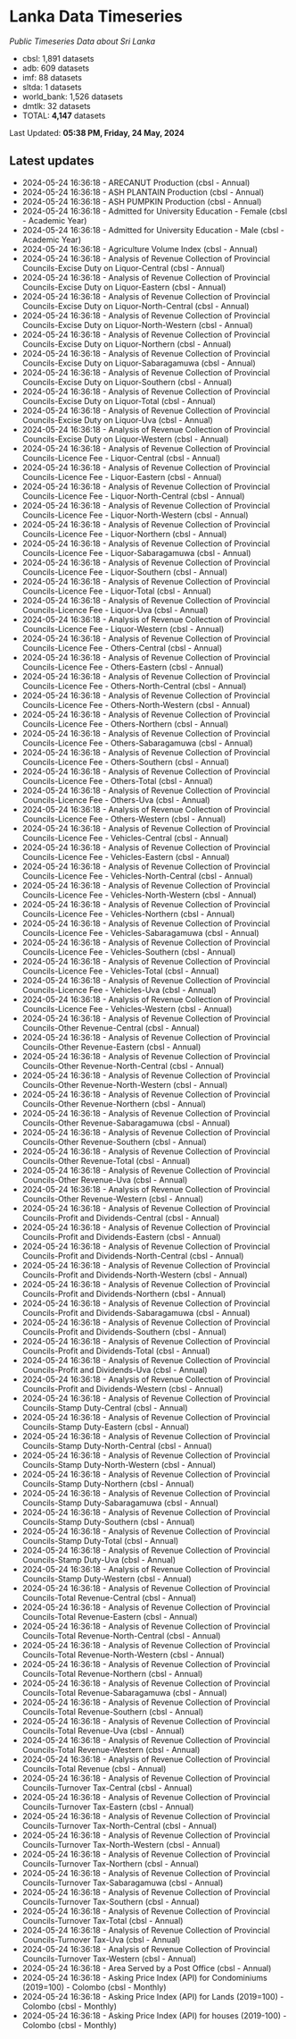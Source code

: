 # Lanka Data Timeseries
*Public Timeseries Data about Sri Lanka*

* cbsl: 1,891 datasets
* adb: 609 datasets
* imf: 88 datasets
* sltda: 1 datasets
* world_bank: 1,526 datasets
* dmtlk: 32 datasets
* TOTAL: **4,147** datasets

Last Updated: **05:38 PM, Friday, 24 May, 2024**

## Latest updates

* 2024-05-24 16:36:18 - ARECANUT Production (cbsl - Annual)
* 2024-05-24 16:36:18 - ASH PLANTAIN Production (cbsl - Annual)
* 2024-05-24 16:36:18 - ASH PUMPKIN Production (cbsl - Annual)
* 2024-05-24 16:36:18 - Admitted for University Education - Female (cbsl - Academic Year)
* 2024-05-24 16:36:18 - Admitted for University Education - Male (cbsl - Academic Year)
* 2024-05-24 16:36:18 - Agriculture Volume Index (cbsl - Annual)
* 2024-05-24 16:36:18 - Analysis of Revenue Collection of Provincial Councils-Excise Duty on Liquor-Central (cbsl - Annual)
* 2024-05-24 16:36:18 - Analysis of Revenue Collection of Provincial Councils-Excise Duty on Liquor-Eastern (cbsl - Annual)
* 2024-05-24 16:36:18 - Analysis of Revenue Collection of Provincial Councils-Excise Duty on Liquor-North-Central (cbsl - Annual)
* 2024-05-24 16:36:18 - Analysis of Revenue Collection of Provincial Councils-Excise Duty on Liquor-North-Western (cbsl - Annual)
* 2024-05-24 16:36:18 - Analysis of Revenue Collection of Provincial Councils-Excise Duty on Liquor-Northern (cbsl - Annual)
* 2024-05-24 16:36:18 - Analysis of Revenue Collection of Provincial Councils-Excise Duty on Liquor-Sabaragamuwa (cbsl - Annual)
* 2024-05-24 16:36:18 - Analysis of Revenue Collection of Provincial Councils-Excise Duty on Liquor-Southern (cbsl - Annual)
* 2024-05-24 16:36:18 - Analysis of Revenue Collection of Provincial Councils-Excise Duty on Liquor-Total (cbsl - Annual)
* 2024-05-24 16:36:18 - Analysis of Revenue Collection of Provincial Councils-Excise Duty on Liquor-Uva (cbsl - Annual)
* 2024-05-24 16:36:18 - Analysis of Revenue Collection of Provincial Councils-Excise Duty on Liquor-Western (cbsl - Annual)
* 2024-05-24 16:36:18 - Analysis of Revenue Collection of Provincial Councils-Licence Fee - Liquor-Central (cbsl - Annual)
* 2024-05-24 16:36:18 - Analysis of Revenue Collection of Provincial Councils-Licence Fee - Liquor-Eastern (cbsl - Annual)
* 2024-05-24 16:36:18 - Analysis of Revenue Collection of Provincial Councils-Licence Fee - Liquor-North-Central (cbsl - Annual)
* 2024-05-24 16:36:18 - Analysis of Revenue Collection of Provincial Councils-Licence Fee - Liquor-North-Western (cbsl - Annual)
* 2024-05-24 16:36:18 - Analysis of Revenue Collection of Provincial Councils-Licence Fee - Liquor-Northern (cbsl - Annual)
* 2024-05-24 16:36:18 - Analysis of Revenue Collection of Provincial Councils-Licence Fee - Liquor-Sabaragamuwa (cbsl - Annual)
* 2024-05-24 16:36:18 - Analysis of Revenue Collection of Provincial Councils-Licence Fee - Liquor-Southern (cbsl - Annual)
* 2024-05-24 16:36:18 - Analysis of Revenue Collection of Provincial Councils-Licence Fee - Liquor-Total (cbsl - Annual)
* 2024-05-24 16:36:18 - Analysis of Revenue Collection of Provincial Councils-Licence Fee - Liquor-Uva (cbsl - Annual)
* 2024-05-24 16:36:18 - Analysis of Revenue Collection of Provincial Councils-Licence Fee - Liquor-Western (cbsl - Annual)
* 2024-05-24 16:36:18 - Analysis of Revenue Collection of Provincial Councils-Licence Fee - Others-Central (cbsl - Annual)
* 2024-05-24 16:36:18 - Analysis of Revenue Collection of Provincial Councils-Licence Fee - Others-Eastern (cbsl - Annual)
* 2024-05-24 16:36:18 - Analysis of Revenue Collection of Provincial Councils-Licence Fee - Others-North-Central (cbsl - Annual)
* 2024-05-24 16:36:18 - Analysis of Revenue Collection of Provincial Councils-Licence Fee - Others-North-Western (cbsl - Annual)
* 2024-05-24 16:36:18 - Analysis of Revenue Collection of Provincial Councils-Licence Fee - Others-Northern (cbsl - Annual)
* 2024-05-24 16:36:18 - Analysis of Revenue Collection of Provincial Councils-Licence Fee - Others-Sabaragamuwa (cbsl - Annual)
* 2024-05-24 16:36:18 - Analysis of Revenue Collection of Provincial Councils-Licence Fee - Others-Southern (cbsl - Annual)
* 2024-05-24 16:36:18 - Analysis of Revenue Collection of Provincial Councils-Licence Fee - Others-Total (cbsl - Annual)
* 2024-05-24 16:36:18 - Analysis of Revenue Collection of Provincial Councils-Licence Fee - Others-Uva (cbsl - Annual)
* 2024-05-24 16:36:18 - Analysis of Revenue Collection of Provincial Councils-Licence Fee - Others-Western (cbsl - Annual)
* 2024-05-24 16:36:18 - Analysis of Revenue Collection of Provincial Councils-Licence Fee - Vehicles-Central (cbsl - Annual)
* 2024-05-24 16:36:18 - Analysis of Revenue Collection of Provincial Councils-Licence Fee - Vehicles-Eastern (cbsl - Annual)
* 2024-05-24 16:36:18 - Analysis of Revenue Collection of Provincial Councils-Licence Fee - Vehicles-North-Central (cbsl - Annual)
* 2024-05-24 16:36:18 - Analysis of Revenue Collection of Provincial Councils-Licence Fee - Vehicles-North-Western (cbsl - Annual)
* 2024-05-24 16:36:18 - Analysis of Revenue Collection of Provincial Councils-Licence Fee - Vehicles-Northern (cbsl - Annual)
* 2024-05-24 16:36:18 - Analysis of Revenue Collection of Provincial Councils-Licence Fee - Vehicles-Sabaragamuwa (cbsl - Annual)
* 2024-05-24 16:36:18 - Analysis of Revenue Collection of Provincial Councils-Licence Fee - Vehicles-Southern (cbsl - Annual)
* 2024-05-24 16:36:18 - Analysis of Revenue Collection of Provincial Councils-Licence Fee - Vehicles-Total (cbsl - Annual)
* 2024-05-24 16:36:18 - Analysis of Revenue Collection of Provincial Councils-Licence Fee - Vehicles-Uva (cbsl - Annual)
* 2024-05-24 16:36:18 - Analysis of Revenue Collection of Provincial Councils-Licence Fee - Vehicles-Western (cbsl - Annual)
* 2024-05-24 16:36:18 - Analysis of Revenue Collection of Provincial Councils-Other Revenue-Central (cbsl - Annual)
* 2024-05-24 16:36:18 - Analysis of Revenue Collection of Provincial Councils-Other Revenue-Eastern (cbsl - Annual)
* 2024-05-24 16:36:18 - Analysis of Revenue Collection of Provincial Councils-Other Revenue-North-Central (cbsl - Annual)
* 2024-05-24 16:36:18 - Analysis of Revenue Collection of Provincial Councils-Other Revenue-North-Western (cbsl - Annual)
* 2024-05-24 16:36:18 - Analysis of Revenue Collection of Provincial Councils-Other Revenue-Northern (cbsl - Annual)
* 2024-05-24 16:36:18 - Analysis of Revenue Collection of Provincial Councils-Other Revenue-Sabaragamuwa (cbsl - Annual)
* 2024-05-24 16:36:18 - Analysis of Revenue Collection of Provincial Councils-Other Revenue-Southern (cbsl - Annual)
* 2024-05-24 16:36:18 - Analysis of Revenue Collection of Provincial Councils-Other Revenue-Total (cbsl - Annual)
* 2024-05-24 16:36:18 - Analysis of Revenue Collection of Provincial Councils-Other Revenue-Uva (cbsl - Annual)
* 2024-05-24 16:36:18 - Analysis of Revenue Collection of Provincial Councils-Other Revenue-Western (cbsl - Annual)
* 2024-05-24 16:36:18 - Analysis of Revenue Collection of Provincial Councils-Profit and Dividends-Central (cbsl - Annual)
* 2024-05-24 16:36:18 - Analysis of Revenue Collection of Provincial Councils-Profit and Dividends-Eastern (cbsl - Annual)
* 2024-05-24 16:36:18 - Analysis of Revenue Collection of Provincial Councils-Profit and Dividends-North-Central (cbsl - Annual)
* 2024-05-24 16:36:18 - Analysis of Revenue Collection of Provincial Councils-Profit and Dividends-North-Western (cbsl - Annual)
* 2024-05-24 16:36:18 - Analysis of Revenue Collection of Provincial Councils-Profit and Dividends-Northern (cbsl - Annual)
* 2024-05-24 16:36:18 - Analysis of Revenue Collection of Provincial Councils-Profit and Dividends-Sabaragamuwa (cbsl - Annual)
* 2024-05-24 16:36:18 - Analysis of Revenue Collection of Provincial Councils-Profit and Dividends-Southern (cbsl - Annual)
* 2024-05-24 16:36:18 - Analysis of Revenue Collection of Provincial Councils-Profit and Dividends-Total (cbsl - Annual)
* 2024-05-24 16:36:18 - Analysis of Revenue Collection of Provincial Councils-Profit and Dividends-Uva (cbsl - Annual)
* 2024-05-24 16:36:18 - Analysis of Revenue Collection of Provincial Councils-Profit and Dividends-Western (cbsl - Annual)
* 2024-05-24 16:36:18 - Analysis of Revenue Collection of Provincial Councils-Stamp Duty-Central (cbsl - Annual)
* 2024-05-24 16:36:18 - Analysis of Revenue Collection of Provincial Councils-Stamp Duty-Eastern (cbsl - Annual)
* 2024-05-24 16:36:18 - Analysis of Revenue Collection of Provincial Councils-Stamp Duty-North-Central (cbsl - Annual)
* 2024-05-24 16:36:18 - Analysis of Revenue Collection of Provincial Councils-Stamp Duty-North-Western (cbsl - Annual)
* 2024-05-24 16:36:18 - Analysis of Revenue Collection of Provincial Councils-Stamp Duty-Northern (cbsl - Annual)
* 2024-05-24 16:36:18 - Analysis of Revenue Collection of Provincial Councils-Stamp Duty-Sabaragamuwa (cbsl - Annual)
* 2024-05-24 16:36:18 - Analysis of Revenue Collection of Provincial Councils-Stamp Duty-Southern (cbsl - Annual)
* 2024-05-24 16:36:18 - Analysis of Revenue Collection of Provincial Councils-Stamp Duty-Total (cbsl - Annual)
* 2024-05-24 16:36:18 - Analysis of Revenue Collection of Provincial Councils-Stamp Duty-Uva (cbsl - Annual)
* 2024-05-24 16:36:18 - Analysis of Revenue Collection of Provincial Councils-Stamp Duty-Western (cbsl - Annual)
* 2024-05-24 16:36:18 - Analysis of Revenue Collection of Provincial Councils-Total Revenue-Central (cbsl - Annual)
* 2024-05-24 16:36:18 - Analysis of Revenue Collection of Provincial Councils-Total Revenue-Eastern (cbsl - Annual)
* 2024-05-24 16:36:18 - Analysis of Revenue Collection of Provincial Councils-Total Revenue-North-Central (cbsl - Annual)
* 2024-05-24 16:36:18 - Analysis of Revenue Collection of Provincial Councils-Total Revenue-North-Western (cbsl - Annual)
* 2024-05-24 16:36:18 - Analysis of Revenue Collection of Provincial Councils-Total Revenue-Northern (cbsl - Annual)
* 2024-05-24 16:36:18 - Analysis of Revenue Collection of Provincial Councils-Total Revenue-Sabaragamuwa (cbsl - Annual)
* 2024-05-24 16:36:18 - Analysis of Revenue Collection of Provincial Councils-Total Revenue-Southern (cbsl - Annual)
* 2024-05-24 16:36:18 - Analysis of Revenue Collection of Provincial Councils-Total Revenue-Uva (cbsl - Annual)
* 2024-05-24 16:36:18 - Analysis of Revenue Collection of Provincial Councils-Total Revenue-Western (cbsl - Annual)
* 2024-05-24 16:36:18 - Analysis of Revenue Collection of Provincial Councils-Total Revenue (cbsl - Annual)
* 2024-05-24 16:36:18 - Analysis of Revenue Collection of Provincial Councils-Turnover Tax-Central (cbsl - Annual)
* 2024-05-24 16:36:18 - Analysis of Revenue Collection of Provincial Councils-Turnover Tax-Eastern (cbsl - Annual)
* 2024-05-24 16:36:18 - Analysis of Revenue Collection of Provincial Councils-Turnover Tax-North-Central (cbsl - Annual)
* 2024-05-24 16:36:18 - Analysis of Revenue Collection of Provincial Councils-Turnover Tax-North-Western (cbsl - Annual)
* 2024-05-24 16:36:18 - Analysis of Revenue Collection of Provincial Councils-Turnover Tax-Northern (cbsl - Annual)
* 2024-05-24 16:36:18 - Analysis of Revenue Collection of Provincial Councils-Turnover Tax-Sabaragamuwa (cbsl - Annual)
* 2024-05-24 16:36:18 - Analysis of Revenue Collection of Provincial Councils-Turnover Tax-Southern (cbsl - Annual)
* 2024-05-24 16:36:18 - Analysis of Revenue Collection of Provincial Councils-Turnover Tax-Total (cbsl - Annual)
* 2024-05-24 16:36:18 - Analysis of Revenue Collection of Provincial Councils-Turnover Tax-Uva (cbsl - Annual)
* 2024-05-24 16:36:18 - Analysis of Revenue Collection of Provincial Councils-Turnover Tax-Western (cbsl - Annual)
* 2024-05-24 16:36:18 - Area Served by a Post Office (cbsl - Annual)
* 2024-05-24 16:36:18 - Asking Price Index (API) for Condominiums (2019=100) - Colombo (cbsl - Monthly)
* 2024-05-24 16:36:18 - Asking Price Index (API) for Lands (2019=100) - Colombo (cbsl - Monthly)
* 2024-05-24 16:36:18 - Asking Price Index (API) for houses (2019-100) - Colombo (cbsl - Monthly)